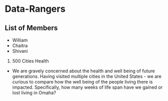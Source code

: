 # Data-Rangers

## List of Members
* William
* Chaitra
* Shivani

1. 500 Cities Health

 * We are gravely concerned about the health and well being of future generations.  Having visited multiple cities in the United States - we are curious to compare how the well being of the people living there is impacted.  Specifically, how many weeks of life span have we gained or lost living in Omaha?
